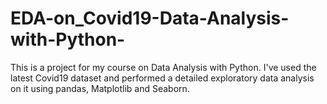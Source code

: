 # EDA-on_Covid19-Data-Analysis-with-Python-
This is a project for my course on Data Analysis with Python. I've used the latest Covid19 dataset and performed a detailed exploratory data analysis on it using pandas, Matplotlib and Seaborn.

